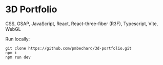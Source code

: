 # 3D Portfolio

CSS, GSAP, JavaScript, React, React-three-fiber (R3F), Typescript, Vite, WebGL


Run locally:
```
git clone https://github.com/pmbechard/3d-portfolio.git
npm i
npm run dev
```
